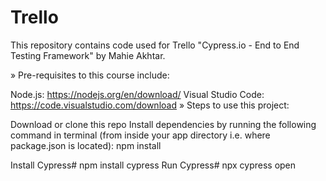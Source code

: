 # Trello

This repository contains code used for Trello "Cypress.io - End to End Testing Framework" by Mahie Akhtar.

» Pre-requisites to this course include:

Node.js: https://nodejs.org/en/download/
Visual Studio Code: https://code.visualstudio.com/download
» Steps to use this project:

Download or clone this repo
Install dependencies by running the following command in terminal (from inside your app directory
i.e. where package.json is located): npm install

Install Cypress#
npm install cypress
Run Cypress#
npx cypress open
